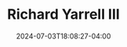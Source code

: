 ---
title: Richard Yarrell III
date: 2024-07-03T18:08:27-04:00
featured_image: Richard-Yarrell-III.webp
featured_image_attr: 
featured_image_attr_link: 
Socials:
  Facebook: 
  Twitter: 
  Instagram: richard_yarrell_iii
  LinkedIn: 
  IBDB: 
  IMDb:
  Website: https://www.backstage.com/u/richard-yarrell-iii/
---